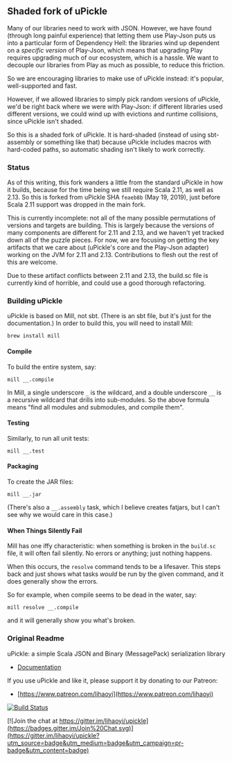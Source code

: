 ## Shaded fork of uPickle

Many of our libraries need to work with JSON. However, we have found (through
long painful experience) that letting them use Play-Json puts us into a
particular form of Dependency Hell: the libraries wind up dependent on
a *specific version* of Play-Json, which means that upgrading Play requires
upgrading much of our ecosystem, which is a hassle. We want to decouple
our libraries from Play as much as possible, to reduce this friction.

So we are encouraging libraries to make use of uPickle instead: it's
popular, well-supported and fast.

However, if we allowed libraries to simply pick random versions of
uPickle, we'd be right back where we were with Play-Json: if different
libraries used different versions, we could wind up with evictions and
runtime collisions, since uPickle isn't shaded.

So this is a shaded fork of uPickle. It is hard-shaded (instead of using
sbt-assembly or something like that) because uPickle includes macros with
hard-coded paths, so automatic shading isn't likely to work correctly.

### Status

As of this writing, this fork wanders a little from the standard
uPickle in how it builds, because for the time being we still require
Scala 2.11, as well as 2.13. So this is forked from uPickle SHA 
`feaeb8b` (May 19, 2019), just before Scala 2.11 support was dropped in
the main fork.

This is currently incomplete: not all of the many possible permutations
of versions and targets are building. This is largely because the
versions of many components are different for 2.11 and 2.13, and we
haven't yet tracked down all of the puzzle pieces. For now, we
are focusing on getting the key artifacts that we care about
(uPickle's core and the Play-Json adapter) working on the JVM
for 2.11 and 2.13. Contributions to flesh out the rest of this
are welcome.

Due to these artifact conflicts between 2.11 and 2.13, the build.sc
file is currently kind of horrible, and could use a good thorough
refactoring.

### Building uPickle

uPickle is based on Mill, not sbt. (There is an sbt file, but it's just
for the documentation.) In order to build this, you will need to install
Mill:
```
brew install mill
```

#### Compile

To build the entire system, say:
```
mill __.compile
```
In Mill, a single underscore `_` is the wildcard, and a double underscore
`__` is a recursive wildcard that drills into sub-modules. So the above
formula means "find all modules and submodules, and compile them".

#### Testing

Similarly, to run all unit tests:
```
mill __.test
```

#### Packaging

To create the JAR files:
```
mill __.jar
```

(There's also a `__.assembly` task, which I believe creates fatjars,
but I can't see why we would care in this case.)

#### When Things Silently Fail

Mill has one iffy characteristic: when something is broken in the
`build.sc` file, it will often fail silently. No errors or anything;
just nothing happens.

When this occurs, the `resolve` command tends to be a lifesaver. This
steps back and just shows what tasks *would* be run by the given
command, and it does generally show the errors.

So for example, when compile seems to be dead in the water, say:
```
mill resolve __.compile
```
and it will generally show you what's broken.

### Original Readme

uPickle: a simple Scala JSON and Binary (MessagePack) serialization library

- [Documentation](https://lihaoyi.github.io/upickle)

If you use uPickle and like it, please support it by donating to our Patreon:

- [https://www.patreon.com/lihaoyi](https://www.patreon.com/lihaoyi)

[![Build Status](https://travis-ci.org/lihaoyi/upickle.svg)](https://travis-ci.org/lihaoyi/upickle)


[![Join the chat at https://gitter.im/lihaoyi/upickle](https://badges.gitter.im/Join%20Chat.svg)](https://gitter.im/lihaoyi/upickle?utm_source=badge&utm_medium=badge&utm_campaign=pr-badge&utm_content=badge)
